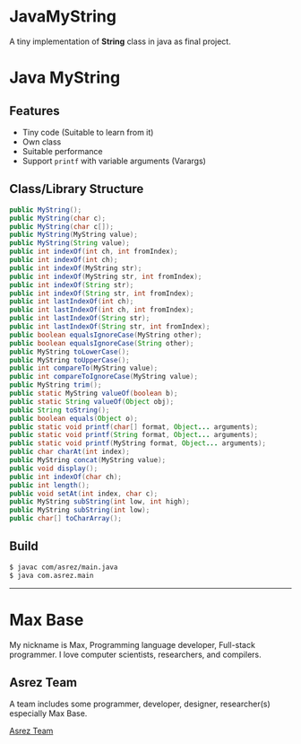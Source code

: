 # JavaMyString

A tiny implementation of **String** class in java as final project.

# Java MyString

## Features

- Tiny code (Suitable to learn from it)
- Own class
- Suitable performance
- Support `printf` with variable arguments (Varargs)

## Class/Library Structure

```java
public MyString();
public MyString(char c);
public MyString(char c[]);
public MyString(MyString value);
public MyString(String value);
public int indexOf(int ch, int fromIndex);
public int indexOf(int ch);
public int indexOf(MyString str);
public int indexOf(MyString str, int fromIndex);
public int indexOf(String str);
public int indexOf(String str, int fromIndex);
public int lastIndexOf(int ch);
public int lastIndexOf(int ch, int fromIndex);
public int lastIndexOf(String str);
public int lastIndexOf(String str, int fromIndex);
public boolean equalsIgnoreCase(MyString other);
public boolean equalsIgnoreCase(String other);
public MyString toLowerCase();
public MyString toUpperCase();
public int compareTo(MyString value);
public int compareToIgnoreCase(MyString value);
public MyString trim();
public static MyString valueOf(boolean b);
public static String valueOf(Object obj);
public String toString();
public boolean equals(Object o);
public static void printf(char[] format, Object... arguments);
public static void printf(String format, Object... arguments);
public static void printf(MyString format, Object... arguments);
public char charAt(int index);
public MyString concat(MyString value);
public void display();
public int indexOf(char ch);
public int length();
public void setAt(int index, char c);
public MyString subString(int low, int high);
public MyString subString(int low);
public char[] toCharArray();
```

## Build

```bash
$ javac com/asrez/main.java
$ java com.asrez.main
```

---------

# Max Base

My nickname is Max, Programming language developer, Full-stack programmer. I love computer scientists, researchers, and compilers.

## Asrez Team

A team includes some programmer, developer, designer, researcher(s) especially Max Base.

[Asrez Team](https://www.asrez.com/)
